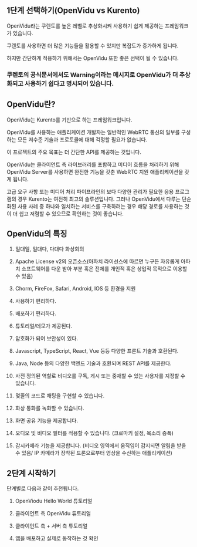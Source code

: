 ## 1단계 선택하기(OpenVidu vs  Kurento)
OpenVidu라는 쿠렌토를 높은 레벨로 추상화시켜 사용하기 쉽게 제공하는 프레임워크가 있습니다.

쿠렌토를 사용하면 더 많은 기능들을 활용할 수 있지만 복잡도가 증가하게 됩니다.

하지만 간단하게 적용하기 위해서는 OpenVidu 또한 좋은 선택이 될 수 있습니다.

### 쿠렌토의 공식문서에서도 Warning이라는 메시지로 OpenVidu가 더 추상화되고 사용하기 쉽다고 명시되어 있습니다.

## OpenVidu란?


OpenVidu는 Kurento를 기반으로 하는 프레임워크입니다.

 

OpenVidu를 사용하는 애플리케이션 개발자는 일반적인 WebRTC 통신의 일부를 구성하는 모든 저수준 기술과 프로토콜에 대해 걱정할 필요가 없습니다. 

이 프로젝트의 주요 목표는 더 간단한 API를 제공하는 것입니다. 

OpenVidu는 클라이언트 측 라이브러리를 포함하고 미디어 흐름을 처리하기 위해 OpenVidu Server를 사용하면 완전한 기능을 갖춘 WebRTC 지원 애플리케이션을 갖게 됩니다.

 

고급 요구 사항 또는 미디어 처리 파이프라인의 보다 다양한 관리가 필요한 응용 프로그램의 경우 Kurento는 여전히 최고의 솔루션입니다. 그러나 OpenVidu에서 다루는 단순화된 사용 사례 중 하나와 일치하는 서비스를 구축하려는 경우 해당 경로를 사용하는 것이 더 쉽고 저렴할 수 있으므로 확인하는 것이 좋습니다.

## OpenVidu의 특징

1. 일대일, 일대다, 다대다 화상회의

2. Apache License v2의 오픈소스(아파치 라이선스에 따르면 누구든 자유롭게 아파치 소프트웨어를 다운 받아 부분 혹은 전체를 개인적 혹은 상업적 목적으로 이용할 수 있음)

3. Chorm, FireFox, Safari, Android, IOS 등 환경을 지원

4. 사용하기 편리하다.

5. 배포하기 편리하다.

6. 튜토리얼/데모가 제공된다.

7. 암호화가 되어 보안성이 있다.

8. Javascript, TypeScript, React, Vue 등등 다양한 프론트 기술과 호환된다.

9. Java, Node 등의 다양한 백엔드 기술과 호환되며 REST API를 제공한다.

10. 사전 정의된 역할로 비디오를 구독, 게시 또는 중재할 수 있는 사용자를 지정할 수 있습니다.

11. 몇줄의 코드로 채팅을 구현할 수 있습니다.

12. 화상 통화를 녹화할 수 있습니다.

13. 화면 공유 기능을 제공합니다.

14. 오디오 및 비디오 필터를 적용할 수 있습니다. (크로마키 설정, 목소리 증폭)

15. 감시카메라 기능을 제공합니다. (비디오 영역에서 움직임이 감지되면 알림을 받을 수 있음/ IP 카메라가 장착된 드론으로부터 영상을 수신하는 애플리케이션)

## 2단계 시작하기

단계별로 다음과 같이 추천됩니다.

1. OpenViodu Hello World 튜토리얼

2. 클라이언트 측 OpenVidu 튜토리얼

3. 클라이언트 측 + 서버 측 튜토리얼

4. 앱을 배포하고 실제로 동작하는 것 확인 




